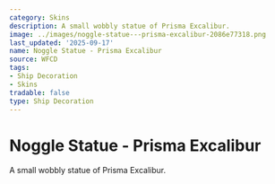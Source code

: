 ```yaml
---
category: Skins
description: A small wobbly statue of Prisma Excalibur.
image: ../images/noggle-statue---prisma-excalibur-2086e77318.png
last_updated: '2025-09-17'
name: Noggle Statue - Prisma Excalibur
source: WFCD
tags:
- Ship Decoration
- Skins
tradable: false
type: Ship Decoration
---
```


# Noggle Statue - Prisma Excalibur

A small wobbly statue of Prisma Excalibur.

